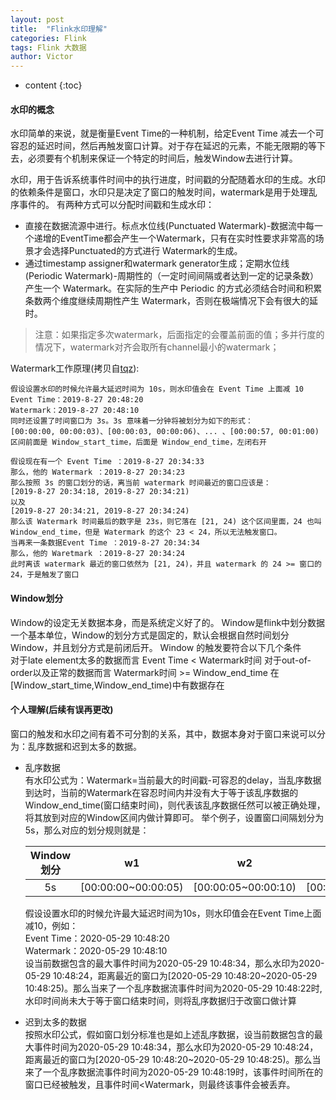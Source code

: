 ```yaml
---
layout: post
title:  "Flink水印理解"
categories: Flink
tags: Flink 大数据
author: Victor
---
```


* content
{:toc}

#### 水印的概念

水印简单的来说，就是衡量Event Time的一种机制，给定Event Time 减去一个可容忍的延迟时间，然后再触发窗口计算。对于存在延迟的元素，不能无限期的等下去，必须要有个机制来保证一个特定的时间后，触发Window去进行计算。

水印，用于告诉系统事件时间中的执行进度，时间戳的分配随着水印的生成。水印的依赖条件是窗口，水印只是决定了窗口的触发时间，watermark是用于处理乱序事件的。
有两种方式可以分配时间戳和生成水印：
* 直接在数据流源中进行。标点水位线(Punctuated Watermark)-数据流中每一个递增的EventTime都会产生一个Watermark，只有在实时性要求非常高的场景才会选择Punctuated的方式进行 Watermark的生成。
* 通过timestamp assigner和watermark generator生成；定期水位线(Periodic Watermark)-周期性的（一定时间间隔或者达到一定的记录条数）产生一个 Watermark。在实际的生产中 Periodic 的方式必须结合时间和积累条数两个维度继续周期性产生 Watermark，否则在极端情况下会有很大的延时。
> 注意：如果指定多次watermark，后面指定的会覆盖前面的值；多并行度的情况下，watermark对齐会取所有channel最小的watermark；  
<!-- more -->

Watermark工作原理(拷贝自[tqz](https://zhuanlan.zhihu.com/p/90714804)):  
```
假设设置水印的时候允许最大延迟时间为 10s，则水印值会在 Event Time 上面减 10  
Event Time：2019-8-27 20:48:20  
Watermark：2019-8-27 20:48:10  
同时还设置了时间窗口为 3s。3s 意味着一分钟将被划分为如下的形式：  
[00:00:00, 00:00:03)、[00:00:03, 00:00:06)、... 、[00:00:57, 00:01:00)  
区间前面是 Window_start_time，后面是 Window_end_time，左闭右开  

假设现在有一个 Event Time ：2019-8-27 20:34:33  
那么，他的 Watermark ：2019-8-27 20:34:23  
那么按照 3s 的窗口划分的话，离当前 watermark 时间最近的窗口应该是：  
[2019-8-27 20:34:18, 2019-8-27 20:34:21)  
以及  
[2019-8-27 20:34:21, 2019-8-27 20:34:24)  
那么该 Watermark 时间最后的数字是 23s，则它落在 [21, 24) 这个区间里面，24 也叫 Window_end_time，但是 Watermark 的这个 23 < 24，所以无法触发窗口。  
当再来一条数据Event Time ：2019-8-27 20:34:34  
那么，他的 Waretmark ：2019-8-27 20:34:24  
此时离该 watermark 最近的窗口依然为 [21, 24)，并且 watermark 的 24 >= 窗口的 24，于是触发了窗口  
```
#### Window划分
Window的设定无关数据本身，而是系统定义好了的。
Window是flink中划分数据一个基本单位，Window的划分方式是固定的，默认会根据自然时间划分Window，并且划分方式是前闭后开。
Window 的触发要符合以下几个条件  
对于late element太多的数据而言
Event Time < Watermark时间
对于out-of-order以及正常的数据而言
Watermark时间 >= Window_end_time
在[Window_start_time,Window_end_time)中有数据存在

#### 个人理解(后续有误再更改)
窗口的触发和水印之间有着不可分割的关系，其中，数据本身对于窗口来说可以分为：乱序数据和迟到太多的数据。
- 乱序数据  
  有水印公式为：Watermark=当前最大的时间戳-可容忍的delay，当乱序数据到达时，当前的Watermark在容忍时间内并没有大于等于该乱序数据的Window_end_time(窗口结束时间)，则代表该乱序数据任然可以被正确处理，将其放到对应的Window区间内做计算即可。
  举个例子，设置窗口间隔划分为5s，那么对应的划分规则就是：  
  
  Window划分 | w1 | w2 | w3 | ......
  :-: | :-: | :-: | :-: | :-: 
  5s | [00:00:00~00:00:05) | [00:00:05~00:00:10) | [00:00:10~00:00:15) | ...... 

  假设设置水印的时候允许最大延迟时间为10s，则水印值会在Event Time上面减10，例如：  
  Event Time：2020-05-29 10:48:20  
  Watermark：2020-05-29 10:48:10  
  设当前数据包含的最大事件时间为2020-05-29 10:48:34，那么水印为2020-05-29 10:48:24，距离最近的窗口为[2020-05-29 10:48:20~2020-05-29 10:48:25)。那么当来了一个乱序数据流事件时间为2020-05-29 10:48:22时,水印时间尚未大于等于窗口结束时间，则将乱序数据归于改窗口做计算  
- 迟到太多的数据  
  按照水印公式，假如窗口划分标准也是如上述乱序数据，设当前数据包含的最大事件时间为2020-05-29 10:48:34，那么水印为2020-05-29 10:48:24，距离最近的窗口为[2020-05-29 10:48:20~2020-05-29 10:48:25)。那么当来了一个乱序数据流事件时间为2020-05-29 10:48:19时，该事件时间所在的窗口已经被触发，且事件时间<Watermark，则最终该事件会被丢弃。


